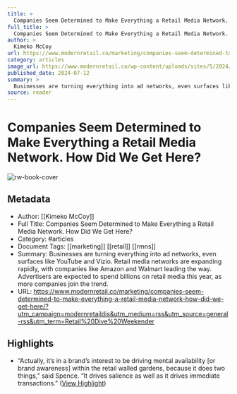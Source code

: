 ```yaml
---
title: >
  Companies Seem Determined to Make Everything a Retail Media Network. How Did We Get Here?
full_title: >
  Companies Seem Determined to Make Everything a Retail Media Network. How Did We Get Here?
author: >
  Kimeko McCoy
url: https://www.modernretail.co/marketing/companies-seem-determined-to-make-everything-a-retail-media-network-how-did-we-get-here/?utm_campaign=modernretaildis&utm_medium=rss&utm_source=general-rss&utm_term=Retail%20Dive%20Weekender
category: articles
image_url: https://www.modernretail.co/wp-content/uploads/sites/5/2024/07/retail-media-shop-digiday.webp
published_date: 2024-07-12
summary: >
  Businesses are turning everything into ad networks, even surfaces like YouTube and Vizio. Retail media networks are expanding rapidly, with companies like Amazon and Walmart leading the way. Advertisers are expected to spend billions on retail media this year, as more companies join the trend.
source: reader
---
```

# Companies Seem Determined to Make Everything a Retail Media Network. How Did We Get Here?

![rw-book-cover](https://www.modernretail.co/wp-content/uploads/sites/5/2024/07/retail-media-shop-digiday.webp)

## Metadata
- Author: [[Kimeko McCoy]]
- Full Title: Companies Seem Determined to Make Everything a Retail Media Network. How Did We Get Here?
- Category: #articles
- Document Tags: [[marketing]] [[retail]] [[rmns]] 
- Summary: Businesses are turning everything into ad networks, even surfaces like YouTube and Vizio. Retail media networks are expanding rapidly, with companies like Amazon and Walmart leading the way. Advertisers are expected to spend billions on retail media this year, as more companies join the trend.
- URL: https://www.modernretail.co/marketing/companies-seem-determined-to-make-everything-a-retail-media-network-how-did-we-get-here/?utm_campaign=modernretaildis&utm_medium=rss&utm_source=general-rss&utm_term=Retail%20Dive%20Weekender

## Highlights
- “Actually, it’s in a brand’s interest to be driving mental availability [or brand awareness] within the retail walled gardens, because it does two things,” said Spence. “It drives salience as well as it drives immediate transactions.” ([View Highlight](https://read.readwise.io/read/01jbkjsnzvfaqn4w6fwyxh7phx))


